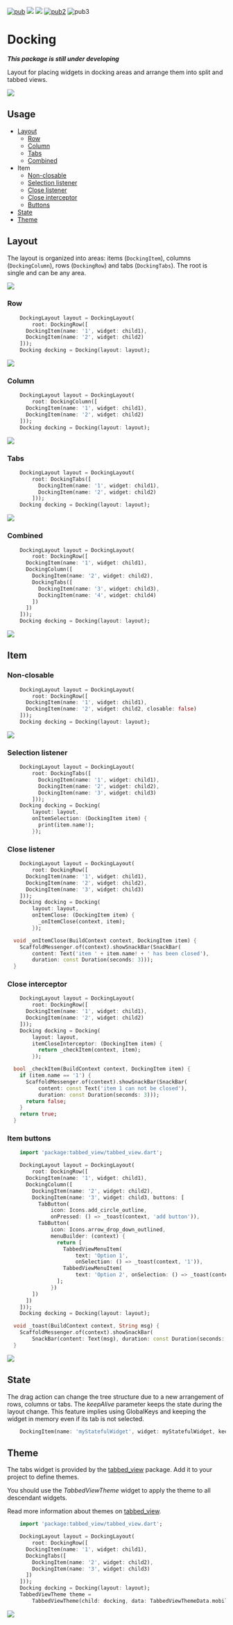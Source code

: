 [![pub](https://img.shields.io/pub/v/docking.svg)](https://pub.dev/packages/docking) ![](https://github.com/caduandrade/docking_flutter/actions/workflows/test.yml/badge.svg) [![](https://img.shields.io/badge/demo-try%20it%20out-blue)](https://caduandrade.github.io/docking_flutter_demo/) [![pub2](https://img.shields.io/badge/Flutter-%E2%9D%A4-red)](https://flutter.dev/) ![pub3](https://img.shields.io/badge/final%20version-as%20soon%20as%20possible-blue)

# Docking

__*This package is still under developing*__

Layout for placing widgets in docking areas and arrange them into split and tabbed views.

![](https://raw.githubusercontent.com/caduandrade/images/main/docking/docking_v2.png)

## Usage

* [Layout](#layout)
  * [Row](#row)
  * [Column](#column)
  * [Tabs](#tabs)
  * [Combined](#combined)
* Item
  * [Non-closable](#non-closable)
  * [Selection listener](#selection-listener)
  * [Close listener](#close-listener)
  * [Close interceptor](#close-interceptor)
  * [Buttons](#item-buttons)
* [State](#state)
* [Theme](#theme)

## Layout

The layout is organized into areas: items (`DockingItem`), columns (`DockingColumn`), rows (`DockingRow`) and tabs (`DockingTabs`).
The root is single and can be any area.

![](https://raw.githubusercontent.com/caduandrade/images/main/docking/docking_layout_uml_v3.png)

### Row

```dart
    DockingLayout layout = DockingLayout(
        root: DockingRow([
      DockingItem(name: '1', widget: child1),
      DockingItem(name: '2', widget: child2)
    ]));
    Docking docking = Docking(layout: layout);
```

![](https://raw.githubusercontent.com/caduandrade/images/main/docking/row_v2.png)

### Column

```dart
    DockingLayout layout = DockingLayout(
        root: DockingColumn([
      DockingItem(name: '1', widget: child1),
      DockingItem(name: '2', widget: child2)
    ]));
    Docking docking = Docking(layout: layout);
```

![](https://raw.githubusercontent.com/caduandrade/images/main/docking/column_v2.png)

### Tabs

```dart
    DockingLayout layout = DockingLayout(
        root: DockingTabs([
          DockingItem(name: '1', widget: child1),
          DockingItem(name: '2', widget: child2)
        ]));
    Docking docking = Docking(layout: layout);
```

![](https://raw.githubusercontent.com/caduandrade/images/main/docking/tabs_v1.png)

### Combined

```dart
    DockingLayout layout = DockingLayout(
        root: DockingRow([
      DockingItem(name: '1', widget: child1),
      DockingColumn([
        DockingItem(name: '2', widget: child2),
        DockingTabs([
          DockingItem(name: '3', widget: child3),
          DockingItem(name: '4', widget: child4)
        ])
      ])
    ]));
    Docking docking = Docking(layout: layout);
```

![](https://raw.githubusercontent.com/caduandrade/images/main/docking/combined_v2.png)

## Item

### Non-closable

```dart
    DockingLayout layout = DockingLayout(
        root: DockingRow([
      DockingItem(name: '1', widget: child1),
      DockingItem(name: '2', widget: child2, closable: false)
    ]));
    Docking docking = Docking(layout: layout);
```

![](https://raw.githubusercontent.com/caduandrade/images/main/docking/nonclosable_v1.png)

### Selection listener

```dart
    DockingLayout layout = DockingLayout(
        root: DockingTabs([
          DockingItem(name: '1', widget: child1),
          DockingItem(name: '2', widget: child2),
          DockingItem(name: '3', widget: child3)
        ]));
    Docking docking = Docking(
        layout: layout,
        onItemSelection: (DockingItem item) {
          print(item.name!);
        });
```

### Close listener

```dart
    DockingLayout layout = DockingLayout(
        root: DockingRow([
      DockingItem(name: '1', widget: child1),
      DockingItem(name: '2', widget: child2),
      DockingItem(name: '3', widget: child3)
    ]));
    Docking docking = Docking(
        layout: layout,
        onItemClose: (DockingItem item) {
          _onItemClose(context, item);
        });
```

```dart
  void _onItemClose(BuildContext context, DockingItem item) {
    ScaffoldMessenger.of(context).showSnackBar(SnackBar(
        content: Text('item ' + item.name! + ' has been closed'),
        duration: const Duration(seconds: 3)));
  }
```

### Close interceptor

```dart
    DockingLayout layout = DockingLayout(
        root: DockingRow([
      DockingItem(name: '1', widget: child1),
      DockingItem(name: '2', widget: child2)
    ]));
    Docking docking = Docking(
        layout: layout,
        itemCloseInterceptor: (DockingItem item) {
          return _checkItem(context, item);
        });
```

```dart
  bool _checkItem(BuildContext context, DockingItem item) {
    if (item.name == '1') {
      ScaffoldMessenger.of(context).showSnackBar(SnackBar(
          content: const Text('item 1 can not be closed'),
          duration: const Duration(seconds: 3)));
      return false;
    }
    return true;
  }
```

### Item buttons

```dart
    import 'package:tabbed_view/tabbed_view.dart';
```

```dart
    DockingLayout layout = DockingLayout(
        root: DockingRow([
      DockingItem(name: '1', widget: child1),
      DockingColumn([
        DockingItem(name: '2', widget: child2),
        DockingItem(name: '3', widget: child3, buttons: [
          TabButton(
              icon: Icons.add_circle_outline,
              onPressed: () => _toast(context, 'add button')),
          TabButton(
              icon: Icons.arrow_drop_down_outlined,
              menuBuilder: (context) {
                return [
                  TabbedViewMenuItem(
                      text: 'Option 1',
                      onSelection: () => _toast(context, '1')),
                  TabbedViewMenuItem(
                      text: 'Option 2', onSelection: () => _toast(context, '2'))
                ];
              })
        ])
      ])
    ]));
    Docking docking = Docking(layout: layout);
```

```dart
  void _toast(BuildContext context, String msg) {
    ScaffoldMessenger.of(context).showSnackBar(
        SnackBar(content: Text(msg), duration: const Duration(seconds: 1)));
  }
```

![](https://raw.githubusercontent.com/caduandrade/images/main/docking/item_buttons_v1.png)

## State

The drag action can change the tree structure due to a new arrangement of rows, columns or tabs.
The *keepAlive* parameter keeps the state during the layout change.
This feature implies using GlobalKeys and keeping the widget in memory even if its tab is not selected.

```dart
    DockingItem(name: 'myStatefulWidget', widget: myStatefulWidget, keepAlive: true);
```

## Theme

The tabs widget is provided by the [tabbed_view](https://pub.dev/packages/tabbed_view) package. Add it to your project to define themes.

You should use the *TabbedViewTheme* widget to apply the theme to all descendant widgets.

Read more information about themes on [tabbed_view](https://pub.dev/packages/tabbed_view).

```dart
    import 'package:tabbed_view/tabbed_view.dart';
```

```dart
    DockingLayout layout = DockingLayout(
        root: DockingRow([
      DockingItem(name: '1', widget: child1),
      DockingTabs([
        DockingItem(name: '2', widget: child2),
        DockingItem(name: '3', widget: child3)
      ])
    ]));
    Docking docking = Docking(layout: layout);
    TabbedViewTheme theme =
        TabbedViewTheme(child: docking, data: TabbedViewThemeData.mobile());
```

![](https://raw.githubusercontent.com/caduandrade/images/main/docking/theme_v1.png)